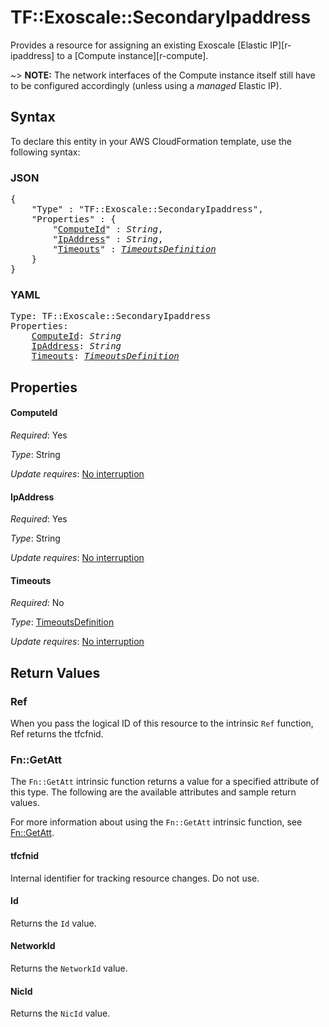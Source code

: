 # TF::Exoscale::SecondaryIpaddress

Provides a resource for assigning an existing Exoscale [Elastic IP][r-ipaddress] to a [Compute instance][r-compute].

~> **NOTE:** The network interfaces of the Compute instance itself still have to be configured accordingly (unless using a *managed* Elastic IP).

## Syntax

To declare this entity in your AWS CloudFormation template, use the following syntax:

### JSON

<pre>
{
    "Type" : "TF::Exoscale::SecondaryIpaddress",
    "Properties" : {
        "<a href="#computeid" title="ComputeId">ComputeId</a>" : <i>String</i>,
        "<a href="#ipaddress" title="IpAddress">IpAddress</a>" : <i>String</i>,
        "<a href="#timeouts" title="Timeouts">Timeouts</a>" : <i><a href="timeoutsdefinition.md">TimeoutsDefinition</a></i>
    }
}
</pre>

### YAML

<pre>
Type: TF::Exoscale::SecondaryIpaddress
Properties:
    <a href="#computeid" title="ComputeId">ComputeId</a>: <i>String</i>
    <a href="#ipaddress" title="IpAddress">IpAddress</a>: <i>String</i>
    <a href="#timeouts" title="Timeouts">Timeouts</a>: <i><a href="timeoutsdefinition.md">TimeoutsDefinition</a></i>
</pre>

## Properties

#### ComputeId

_Required_: Yes

_Type_: String

_Update requires_: [No interruption](https://docs.aws.amazon.com/AWSCloudFormation/latest/UserGuide/using-cfn-updating-stacks-update-behaviors.html#update-no-interrupt)

#### IpAddress

_Required_: Yes

_Type_: String

_Update requires_: [No interruption](https://docs.aws.amazon.com/AWSCloudFormation/latest/UserGuide/using-cfn-updating-stacks-update-behaviors.html#update-no-interrupt)

#### Timeouts

_Required_: No

_Type_: <a href="timeoutsdefinition.md">TimeoutsDefinition</a>

_Update requires_: [No interruption](https://docs.aws.amazon.com/AWSCloudFormation/latest/UserGuide/using-cfn-updating-stacks-update-behaviors.html#update-no-interrupt)

## Return Values

### Ref

When you pass the logical ID of this resource to the intrinsic `Ref` function, Ref returns the tfcfnid.

### Fn::GetAtt

The `Fn::GetAtt` intrinsic function returns a value for a specified attribute of this type. The following are the available attributes and sample return values.

For more information about using the `Fn::GetAtt` intrinsic function, see [Fn::GetAtt](https://docs.aws.amazon.com/AWSCloudFormation/latest/UserGuide/intrinsic-function-reference-getatt.html).

#### tfcfnid

Internal identifier for tracking resource changes. Do not use.

#### Id

Returns the <code>Id</code> value.

#### NetworkId

Returns the <code>NetworkId</code> value.

#### NicId

Returns the <code>NicId</code> value.


